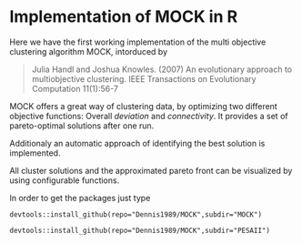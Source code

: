 # Implementation of MOCK in R

Here we have the first working implementation of the multi objective clustering algorithm MOCK, intorduced by 

> Julia Handl and Joshua Knowles. (2007) An evolutionary approach to multiobjective clustering. IEEE Transactions on Evolutionary Computation 11(1):56-7

MOCK offers a great way of clustering data, by optimizing two different objective functions: Overall _deviation_ and _connectivity_. It provides a set of pareto-optimal solutions after one run.

Additionaly an automatic approach of identifying the best solution is implemented.

All cluster solutions and the approximated pareto front can be visualized by using configurable functions.

In order to get the packages just type

`devtools::install_github(repo="Dennis1989/MOCK",subdir="MOCK")`

`devtools::install_github(repo="Dennis1989/MOCK",subdir="PESAII")`

